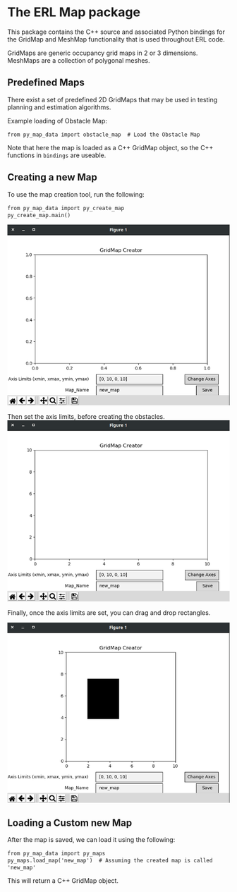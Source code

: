 # The ERL Map package

This package contains the C++ source and associated Python bindings for the GridMap and MeshMap functionality
that is used throughout ERL code.

GridMaps are generic occupancy grid maps in 2 or 3 dimensions. MeshMaps are a collection of polygonal meshes.


## Predefined Maps
There exist a set of predefined 2D GridMaps that may be used in testing planning and estimation algorithms. 

Example loading of Obstacle Map:

    from py_map_data import obstacle_map  # Load the Obstacle Map
    
Note that here the map is loaded as a C++ GridMap object, so the C++ functions in `bindings` are useable.


## Creating a new Map

To use the map creation tool, run the following:

    from py_map_data import py_create_map
    py_create_map.main()
    
![](data/images/image_0.png)

Then set the axis limits, before creating the obstacles.
![](data/images/image_1.png)

Finally, once the axis limits are set, you can drag and drop rectangles.

![](data/images/image_2.png)

    
## Loading a Custom new Map

After the map is saved, we can load it using the following:

    from py_map_data import py_maps
    py_maps.load_map('new_map')  # Assuming the created map is called 'new_map'
    
This will return a C++ GridMap object.